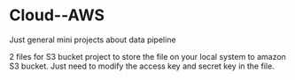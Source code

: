 # Cloud--AWS
Just general mini projects about data pipeline

2 files for S3 bucket project to store the file on your local system to amazon S3 bucket. Just need to modify the access key and secret key in the file.
